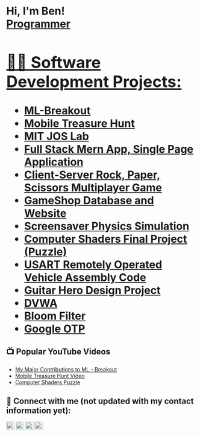 <h1>Hi, I'm Ben! <br/><a href="https://github.com/benlenjamin">Programmer

<h2>👨‍💻 Software Development Projects:</h2>

- [ML-Breakout](https://github.com/benlenjamin/ml-breakout-devops)
- [Mobile Treasure Hunt](https://github.com/benlenjamin/mobile_treasure_hunt)
- [MIT JOS Lab](https://github.com/OSU-OS2/jos-labs-benlenjamin)
- [Full Stack Mern App, Single Page Application](https://github.com/benlenjamin/full_stack_mern_app/tree/main)
- [Client-Server Rock, Paper, Scissors Multiplayer Game](https://github.com/benlenjamin/rockpaperscissors_socket_multiplayer)
- [GameShop Database and Website](https://github.com/benlenjamin/GameShop_database_and_website)
- [Screensaver Physics Simulation](https://github.com/benlenjamin/cs361project)
- [Computer Shaders Final Project (Puzzle)](https://github.com/benlenjamin/shaders_puzzle)
- [USART Remotely Operated Vehicle Assembly Code](https://github.com/benlenjamin/USART_remotely_operated_vehicle_assembly)
- [Guitar Hero Design Project](https://github.com/benlenjamin/guitar_hero_design_project)
- [DVWA](https://github.com/benlenjamin/dvwa)
- [Bloom Filter](https://github.com/benlenjamin/bloom_filter)
- [Google OTP](https://github.com/benlenjamin/otp_authenticator)
  
<h2>📺 Popular YouTube Videos</h2>

- [My Major Contributions to ML - Breakout](https://youtu.be/MwT9pnGHj7c)
- [Mobile Treasure Hunt Video](https://youtu.be/DaxoYahQMNI?si=30nBlbLO1rk3rWRO)
- [Computer Shaders Puzzle](https://www.youtube.com/watch?v=LwJjZ7yo7gw)

<h2> 🤳 Connect with me (not updated with my contact information yet):</h2>

[<img align="left" alt="JoshMadakor | YouTube" width="22px" src="https://cdn.jsdelivr.net/npm/simple-icons@v3/icons/youtube.svg" />][youtube]
[<img align="left" alt="JoshMadakor | Twitter" width="22px" src="https://cdn.jsdelivr.net/npm/simple-icons@v3/icons/twitter.svg" />][twitter]
[<img align="left" alt="JoshMadakor | LinkedIn" width="22px" src="https://cdn.jsdelivr.net/npm/simple-icons@v3/icons/linkedin.svg" />][linkedin]
[<img align="left" alt="JoshMadakor | Instagram" width="22px" src="https://cdn.jsdelivr.net/npm/simple-icons@v3/icons/instagram.svg" />][instagram]

[twitter]: https://twitter.com/joshmadakor
[youtube]: https://www.youtube.com/@benlenjamin
[instagram]: https://www.instagram.com/joshmadakor/
[linkedin]: https://linkedin.com/in/joshmadakor

<!--
**joshmadakor1/joshmadakor1** is a ✨ _special_ ✨ repository because its `README.md` (this file) appears on your GitHub profile.

Here are some ideas to get you started:

- 🔭 I’m currently working on ...
- 🌱 I’m currently learning ...
- 👯 I’m looking to collaborate on ...
- 🤔 I’m looking for help with ...
- 💬 Ask me about ...
- 📫 How to reach me: ...
- 😄 Pronouns: ...
- ⚡ Fun fact: ...
-->
